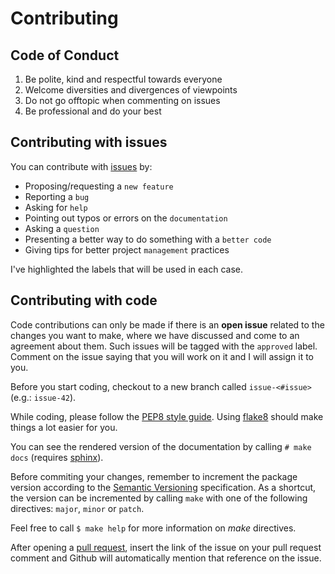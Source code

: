 # Contributing

## Code of Conduct

1. Be polite, kind and respectful towards everyone
2. Welcome diversities and divergences of viewpoints
3. Do not go offtopic when commenting on issues
4. Be professional and do your best

## Contributing with issues

You can contribute with [issues][issues] by:

- Proposing/requesting a `new feature`
- Reporting a `bug`
- Asking for `help`
- Pointing out typos or errors on the `documentation`
- Asking a `question`
- Presenting a better way to do something with a `better code`
- Giving tips for better project `management` practices

I've highlighted the labels that will be used in each case.

## Contributing with code

Code contributions can only be made if there is an **open issue** related to the
changes you want to make, where we have discussed and come to an agreement about
them. Such issues will be tagged with the `approved` label. Comment on the issue
saying that you will work on it and I will assign it to you.

Before you start coding, checkout to a new branch called `issue-<#issue>` (e.g.:
`issue-42`).

While coding, please follow the [PEP8 style guide][pep8]. Using [flake8][flake8]
should make things a lot easier for you.

You can see the rendered version of the documentation by calling `# make docs`
(requires [sphinx][sphinx]).

Before commiting your changes, remember to increment the package version according
to the [Semantic Versioning][semver] specification. As a shortcut, the version can
be incremented by calling `make` with one of the following directives: `major`,
`minor` or `patch`.

Feel free to call `$ make help` for more information on *make* directives.

After opening a [pull request][pulls], insert the link of the issue on your pull
request comment and Github will automatically mention that reference on the issue.

[issues]: https://github.com/arthurpaulino/miraiml/issues
[pep8]: https://www.python.org/dev/peps/pep-0008/
[flake8]: https://pypi.org/project/flake8/
[sphinx]: https://pypi.org/project/Sphinx/
[semver]: https://semver.org/
[pulls]: https://github.com/arthurpaulino/miraiml/pulls
